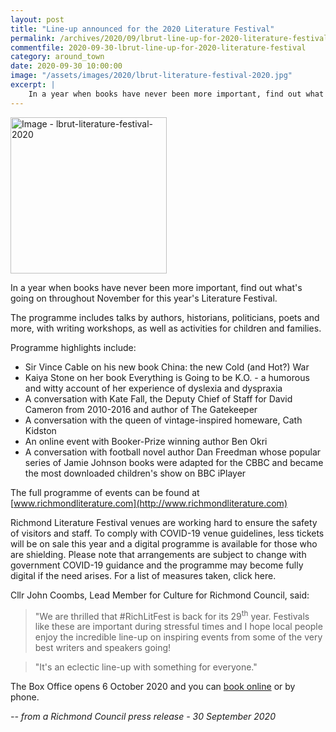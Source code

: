 ```yaml
---
layout: post
title: "Line-up announced for the 2020 Literature Festival"
permalink: /archives/2020/09/lbrut-line-up-for-2020-literature-festival.html
commentfile: 2020-09-30-lbrut-line-up-for-2020-literature-festival
category: around_town
date: 2020-09-30 10:00:00
image: "/assets/images/2020/lbrut-literature-festival-2020.jpg"
excerpt: |
    In a year when books have never been more important, find out what's going on throughout November for this year's Literature Festival.
---
```

<a href="/assets/images/2020/lbrut-literature-festival-2020.jpg" title="Click for a larger image"><img src="/assets/images/2020/lbrut-literature-festival-2020-thumb.jpg" width="250" alt="Image - lbrut-literature-festival-2020"  class="photo right"/></a>

In a year when books have never been more important, find out what's going on throughout November for this year's Literature Festival.

The programme includes talks by authors, historians, politicians, poets and more, with writing workshops, as well as activities for children and families.

Programme highlights include:

- Sir Vince Cable on his new book China: the new Cold (and Hot?) War
- Kaiya Stone on her book Everything is Going to be K.O. - a humorous and witty account of her experience of dyslexia and dyspraxia
- A conversation with Kate Fall, the Deputy Chief of Staff for David Cameron from 2010-2016 and author of The Gatekeeper
- A conversation with the queen of vintage-inspired homeware, Cath Kidston
- An online event with Booker-Prize winning author Ben Okri
- A conversation with football novel author Dan Freedman whose popular series of Jamie Johnson books were adapted for the CBBC and became the most downloaded children's show on BBC iPlayer

The full programme of events can be found at [www.richmondliterature.com](http://www.richmondliterature.com)

Richmond Literature Festival venues are working hard to ensure the safety of visitors and staff. To comply with COVID-19 venue guidelines, less tickets will be on sale this year and a digital programme is available for those who are shielding. Please note that arrangements are subject to change with government COVID-19 guidance and the programme may become fully digital if the need arises. For a list of measures taken, click here.

Cllr John Coombs, Lead Member for Culture for Richmond Council, said:

> "We are thrilled that #RichLitFest is back for its 29<sup>th</sup> year. Festivals like these are important during stressful times and I hope local people enjoy the incredible line-up on inspiring events from some of the very best writers and speakers going!

> "It's an eclectic line-up with something for everyone."

The Box Office opens 6 October 2020 and you can [book online](http://www.richmondliterature.com/how-to-book.html) or by phone.


<cite>-- from a Richmond Council press release - 30 September 2020</cite>
